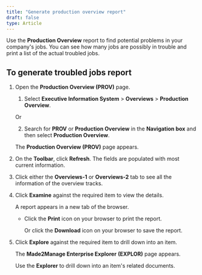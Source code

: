 ```yaml
---
title: "Generate production overview report"
draft: false
type: Article
---
```


Use the **Production Overview** report to find potential problems in your company's jobs. You can see how many jobs are possibly in trouble and print a list of the actual troubled jobs.



## To generate troubled jobs report

1. Open the **Production Overview (PROV)** page.

    1. Select **Executive Information System** > **Overviews** > **Production Overview**.

    Or

    2. Search for **PROV** or **Production Overview** in the **Navigation box** and then select **Production Overview**.

    The **Production Overview (PROV)** page appears.

2. On the **Toolbar**, click **Refresh**. The fields are populated with most current information.

3. Click either the **Overviews-1** or **Overviews-2** tab to see all the information of the overview tracks.

4. Click **Examine** against the required item to view the details.

    A report appears in a new tab of the browser.

    - Click the **Print** icon on your browser to print the report.

        Or click the **Download** icon on your browser to save the report.

5. Click **Explore** against the required item to drill down into an item.

    The **Made2Manage Enterprise Explorer** **(EXPLOR)** page appears.

    Use the **Explorer** to drill down into an item's related documents. 



​